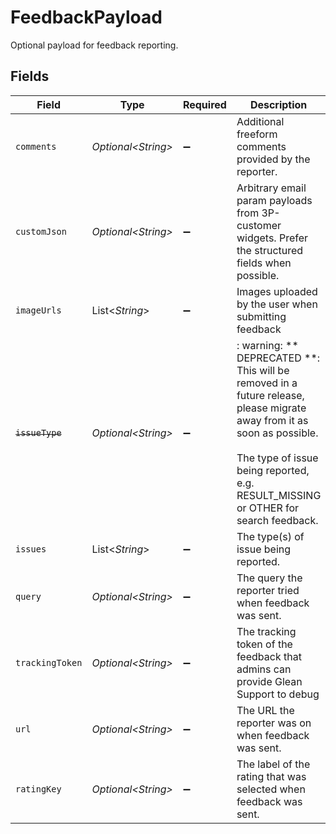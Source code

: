# FeedbackPayload

Optional payload for feedback reporting.


## Fields

| Field                                                                                                                                                                                                        | Type                                                                                                                                                                                                         | Required                                                                                                                                                                                                     | Description                                                                                                                                                                                                  | Example                                                                                                                                                                                                      |
| ------------------------------------------------------------------------------------------------------------------------------------------------------------------------------------------------------------ | ------------------------------------------------------------------------------------------------------------------------------------------------------------------------------------------------------------ | ------------------------------------------------------------------------------------------------------------------------------------------------------------------------------------------------------------ | ------------------------------------------------------------------------------------------------------------------------------------------------------------------------------------------------------------ | ------------------------------------------------------------------------------------------------------------------------------------------------------------------------------------------------------------ |
| `comments`                                                                                                                                                                                                   | *Optional\<String>*                                                                                                                                                                                          | :heavy_minus_sign:                                                                                                                                                                                           | Additional freeform comments provided by the reporter.                                                                                                                                                       |                                                                                                                                                                                                              |
| `customJson`                                                                                                                                                                                                 | *Optional\<String>*                                                                                                                                                                                          | :heavy_minus_sign:                                                                                                                                                                                           | Arbitrary email param payloads from 3P-customer widgets. Prefer the structured fields when possible.                                                                                                         | {"comment": "glean is awesome!", "sender": "happycustomer@customer.com"}                                                                                                                                     |
| `imageUrls`                                                                                                                                                                                                  | List\<*String*>                                                                                                                                                                                              | :heavy_minus_sign:                                                                                                                                                                                           | Images uploaded by the user when submitting feedback                                                                                                                                                         |                                                                                                                                                                                                              |
| ~~`issueType`~~                                                                                                                                                                                              | *Optional\<String>*                                                                                                                                                                                          | :heavy_minus_sign:                                                                                                                                                                                           | : warning: ** DEPRECATED **: This will be removed in a future release, please migrate away from it as soon as possible.<br/><br/>The type of issue being reported, e.g. RESULT_MISSING or OTHER for search feedback. |                                                                                                                                                                                                              |
| `issues`                                                                                                                                                                                                     | List\<*String*>                                                                                                                                                                                              | :heavy_minus_sign:                                                                                                                                                                                           | The type(s) of issue being reported.                                                                                                                                                                         |                                                                                                                                                                                                              |
| `query`                                                                                                                                                                                                      | *Optional\<String>*                                                                                                                                                                                          | :heavy_minus_sign:                                                                                                                                                                                           | The query the reporter tried when feedback was sent.                                                                                                                                                         |                                                                                                                                                                                                              |
| `trackingToken`                                                                                                                                                                                              | *Optional\<String>*                                                                                                                                                                                          | :heavy_minus_sign:                                                                                                                                                                                           | The tracking token of the feedback that admins can provide Glean Support to debug                                                                                                                            |                                                                                                                                                                                                              |
| `url`                                                                                                                                                                                                        | *Optional\<String>*                                                                                                                                                                                          | :heavy_minus_sign:                                                                                                                                                                                           | The URL the reporter was on when feedback was sent.                                                                                                                                                          |                                                                                                                                                                                                              |
| `ratingKey`                                                                                                                                                                                                  | *Optional\<String>*                                                                                                                                                                                          | :heavy_minus_sign:                                                                                                                                                                                           | The label of the rating that was selected when feedback was sent.                                                                                                                                            |                                                                                                                                                                                                              |